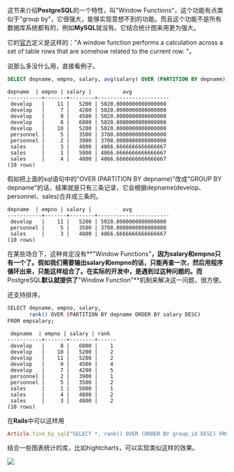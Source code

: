 这节来介绍**PostgreSQL**的一个特性，叫"Window Functions"，这个功能有点类似于"group by"，它很强大，能够实现意想不到的功能。而且这个功能不是所有数据库系统都有的，例如**MySQL**就没有。它结合统计图来用更为强大。

它的[官方](http://www.postgresql.org/docs/9.4/static/tutorial-window.html)定义是这样的："A window function performs a calculation across a set of table rows that are somehow related to the current row. "。

说那么多没什么用，直接看例子。

``` sql
SELECT depname, empno, salary, avg(salary) OVER (PARTITION BY depname) FROM empsalary;
```

```
depname  | empno | salary |          avg          
-----------+-------+--------+-----------------------
 develop   |    11 |   5200 | 5020.0000000000000000
 develop   |     7 |   4200 | 5020.0000000000000000
 develop   |     9 |   4500 | 5020.0000000000000000
 develop   |     8 |   6000 | 5020.0000000000000000
 develop   |    10 |   5200 | 5020.0000000000000000
 personnel |     5 |   3500 | 3700.0000000000000000
 personnel |     2 |   3900 | 3700.0000000000000000
 sales     |     3 |   4800 | 4866.6666666666666667
 sales     |     1 |   5000 | 4866.6666666666666667
 sales     |     4 |   4800 | 4866.6666666666666667
(10 rows)
```

假如把上面的sql语句中的"OVER (PARTITION BY depname)"改成"GROUP BY depname"的话，结果就是只有三条记录，它会根据depname(develop、personnel、sales)合并成三条的。

```
depname  | empno | salary |          avg          
-----------+-------+--------+-----------------------
 develop   |    11 |   5200 | 5020.0000000000000000
 personnel |     5 |   3500 | 3700.0000000000000000
 sales     |     3 |   4800 | 4866.6666666666666667
(10 rows)
```

在某些场合下，这种肯定没有**"Window Functions"**，因为salary和empno只有一个了。假如我们需要输出salary和empno的话，只能再查一次，然后用程序循环出来，只能这样组合了。在实际的开发中，是遇到过这种问题的。而**PostgreSQL**默认就提供了**"Window Function"**机制来解决这一问题，很方便。

还支持排序。

``` bash
SELECT depname, empno, salary,
       rank() OVER (PARTITION BY depname ORDER BY salary DESC)
FROM empsalary;
```

```
 depname  | empno | salary | rank 
-----------+-------+--------+------
 develop   |     8 |   6000 |    1
 develop   |    10 |   5200 |    2
 develop   |    11 |   5200 |    2
 develop   |     9 |   4500 |    4
 develop   |     7 |   4200 |    5
 personnel |     2 |   3900 |    1
 personnel |     5 |   3500 |    2
 sales     |     1 |   5000 |    1
 sales     |     4 |   4800 |    2
 sales     |     3 |   4800 |    2
(10 rows)
```

在**Rails**中可以这样用

``` ruby
Article.find_by_sql("SELECT *, rank() OVER (ORDER BY group_id DESC) FROM articles")
```

结合一些图表统计的库，比如hightcharts，可以实现类似这样的效果。

![](http://aliyun.rails365.net/uploads/photo/image/19/2015/eae9716fe967ff7853013f87edbb8183.png)
